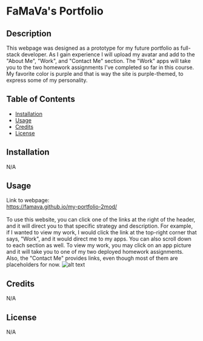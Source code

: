 # FaMaVa's Portfolio

## Description

This webpage was designed as a prototype for my future portfolio as full-stack developer. As I gain experience I will upload my avatar and add to the "About Me", "Work", and "Contact Me" section. The "Work" apps will take you to the two homework assignments I've completed so far in this course. My favorite color is purple and that is way the site is purple-themed, to express some of my personality.

## Table of Contents

- [Installation](#installation)
- [Usage](#usage)
- [Credits](#credits)
- [License](#license)

## Installation

N/A

## Usage

Link to webpage: 
<br/> https://famava.github.io/my-portfolio-2mod/
<br/>
<br/>To use this website, you can click one of the links at the right of the header, and it will direct you to that specific strategy and description. For example, if I wanted to view my work, I would click the link at the top-right corner that says, "Work", and it would direct me to my apps. You can also scroll down to each section as well. To view my work, you may click on an app picture and it will take you to one of my two deployed homework assignments. Also, the "Contact Me" provides links, even though most of them are placeholders for now.
![alt text](assets/images/FaMaVaPortfolio.png)

## Credits

N/A

## License

N/A